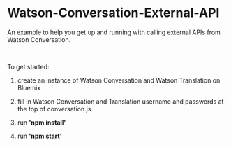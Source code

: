 # Watson-Conversation-External-API

An example to help you get up and running with calling external APIs from Watson Conversation.

<br>

To get started:

1) create an instance of Watson Conversation and Watson Translation on Bluemix

2) fill in Watson Conversation and Translation username and passwords at the top of conversation.js

3) run <b> 'npm install' </b>

4) run <b> 'npm start' </b>